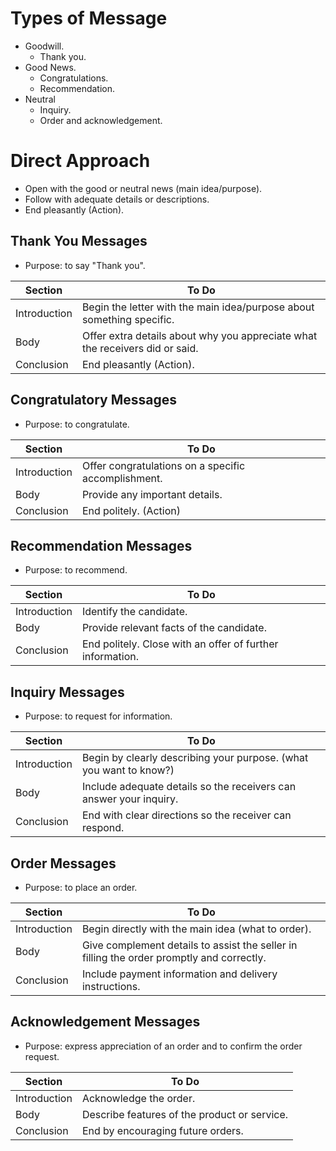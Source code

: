 # Types of Message

* Goodwill.
  * Thank you.
* Good News.
  * Congratulations.
  * Recommendation.
* Neutral
  * Inquiry.
  * Order and acknowledgement.

# Direct Approach

* Open with the good or neutral news (main idea/purpose).
* Follow with adequate details or descriptions.
* End pleasantly (Action).

## Thank You Messages

* Purpose: to say "Thank you".

| Section      | To Do                                                                        |
| ------------ | ---------------------------------------------------------------------------- |
| Introduction | Begin the letter with the main idea/purpose about something specific.        |
| Body         | Offer extra details about why you appreciate what the receivers did or said. |
| Conclusion   | End pleasantly (Action).                                                     |

## Congratulatory Messages

* Purpose: to congratulate.

| Section      | To Do                                               |
| ------------ | --------------------------------------------------- |
| Introduction | Offer congratulations on a specific accomplishment. |
| Body         | Provide any important details.                      |
| Conclusion   | End politely. (Action)                              |

## Recommendation Messages

* Purpose: to recommend.

| Section      | To Do                                                     |
| ------------ | --------------------------------------------------------- |
| Introduction | Identify the candidate.                                   |
| Body         | Provide relevant facts of the candidate.                  |
| Conclusion   | End politely. Close with an offer of further information. |

## Inquiry Messages

* Purpose: to request for information.

| Section      | To Do                                                              |
| ------------ | ------------------------------------------------------------------ |
| Introduction | Begin by clearly describing your purpose. (what you want to know?) |
| Body         | Include adequate details so the receivers can answer your inquiry. |
| Conclusion   | End with clear directions so the receiver can respond.             |

## Order Messages

* Purpose: to place an order.

| Section      | To Do                                                                                     |
| ------------ | ----------------------------------------------------------------------------------------- |
| Introduction | Begin directly with the main idea (what to order).                                        |
| Body         | Give complement details to assist the seller in filling the order promptly and correctly. |
| Conclusion   | Include payment information and delivery instructions.                                    |

## Acknowledgement Messages

* Purpose: express appreciation of an order and to confirm the order request.

| Section      | To Do                                        |
| ------------ | -------------------------------------------- |
| Introduction | Acknowledge the order.                       |
| Body         | Describe features of the product or service. |
| Conclusion   | End by encouraging future orders.            |